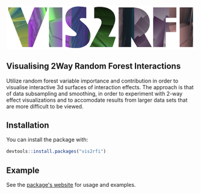 
<!-- README.md is generated from README.Rmd. Please edit that file -->
 

<img src="man/figures/logo_vis2rfi_last.png" style="border-style: none;"/>

Visualising 2Way Random Forest Interactions
-------------------------------------------

Utilize random forest variable importance and contribution in order to visualise interactive 3d surfaces of interaction effects. The approach is that of data subsampling and smoothing, in order to experiment with 2-way effect visualizations and to accomodate results from larger data sets that are more difficult to be viewed.

Installation
------------

You can install the package with:

``` r
devtools::install.packages("vis2rfi")
```

Example
-------

See the [package's website](https://arikoi.github.io/vis2fi/) for usage and examples.
